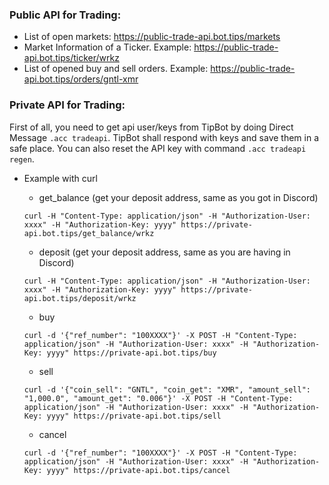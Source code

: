 ### Public API for Trading:
* List of open markets: <https://public-trade-api.bot.tips/markets>
* Market Information of a Ticker. Example: <https://public-trade-api.bot.tips/ticker/wrkz>
* List of opened buy and sell orders. Example: <https://public-trade-api.bot.tips/orders/gntl-xmr>

### Private API for Trading:
First of all, you need to get api user/keys from TipBot by doing Direct Message `.acc tradeapi`. TipBot shall respond with keys and save them in a safe place. You can also reset the API key with command `.acc tradeapi regen`.

* Example with curl
  * get_balance (get your deposit address, same as you got in Discord)

  ```curl -H "Content-Type: application/json" -H "Authorization-User: xxxx" -H "Authorization-Key: yyyy" https://private-api.bot.tips/get_balance/wrkz```
  
  * deposit (get your deposit address, same as you are having in Discord)


  ```curl -H "Content-Type: application/json" -H "Authorization-User: xxxx" -H "Authorization-Key: yyyy" https://private-api.bot.tips/deposit/wrkz```
  
  * buy

  ```curl -d '{"ref_number": "100XXXX"}' -X POST -H "Content-Type: application/json" -H "Authorization-User: xxxx" -H "Authorization-Key: yyyy" https://private-api.bot.tips/buy```

  * sell

  ```curl -d '{"coin_sell": "GNTL", "coin_get": "XMR", "amount_sell": "1,000.0", "amount_get": "0.006"}' -X POST -H "Content-Type: application/json" -H "Authorization-User: xxxx" -H "Authorization-Key: yyyy" https://private-api.bot.tips/sell```

  * cancel

  ```curl -d '{"ref_number": "100XXXX"}' -X POST -H "Content-Type: application/json" -H "Authorization-User: xxxx" -H "Authorization-Key: yyyy" https://private-api.bot.tips/cancel```
